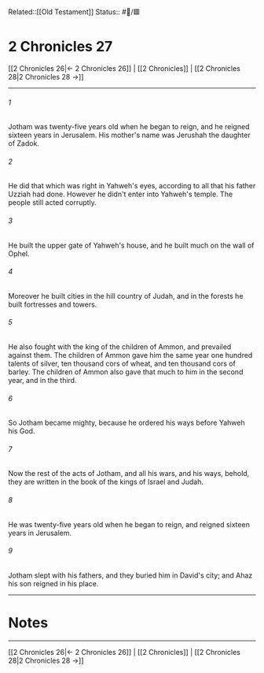 Related::[[Old Testament]]
Status:: #📖/🟥
# 2 Chronicles 27

[[2 Chronicles 26|← 2 Chronicles 26]] | [[2 Chronicles]] | [[2 Chronicles 28|2 Chronicles 28 →]]
***



###### 1 
Jotham was twenty-five years old when he began to reign, and he reigned sixteen years in Jerusalem. His mother's name was Jerushah the daughter of Zadok. 

###### 2 
He did that which was right in Yahweh's eyes, according to all that his father Uzziah had done. However he didn't enter into Yahweh's temple. The people still acted corruptly. 

###### 3 
He built the upper gate of Yahweh's house, and he built much on the wall of Ophel. 

###### 4 
Moreover he built cities in the hill country of Judah, and in the forests he built fortresses and towers. 

###### 5 
He also fought with the king of the children of Ammon, and prevailed against them. The children of Ammon gave him the same year one hundred talents of silver, ten thousand cors of wheat, and ten thousand cors of barley. The children of Ammon also gave that much to him in the second year, and in the third. 

###### 6 
So Jotham became mighty, because he ordered his ways before Yahweh his God. 

###### 7 
Now the rest of the acts of Jotham, and all his wars, and his ways, behold, they are written in the book of the kings of Israel and Judah. 

###### 8 
He was twenty-five years old when he began to reign, and reigned sixteen years in Jerusalem. 

###### 9 
Jotham slept with his fathers, and they buried him in David's city; and Ahaz his son reigned in his place.

---
# Notes


***
[[2 Chronicles 26|← 2 Chronicles 26]] | [[2 Chronicles]] | [[2 Chronicles 28|2 Chronicles 28 →]]
